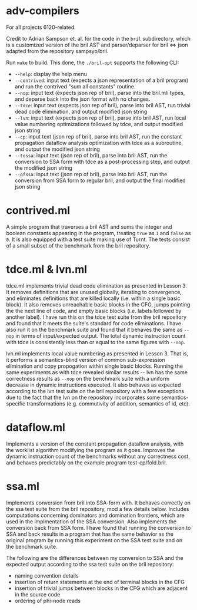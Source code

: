 # adv-compilers

For all projects 6120-related.

Credit to Adrian Sampson et. al. for the code in the `bril` subdirectory, which
is a customized version of the bril AST and parser/deparser for bril <=> json
adapted from the repository sampsyo/bril.

Run `make` to build. This done, the `./bril-opt` supports the following CLI:

* `--help`: display the help menu
* `--contrived`: input text (expects a json representation of a bril program) and
run the contrived "sum all constants" routine.
* `--nop`: input text (expects json rep of bril), parse into the bril.mli types,
and deparse back into the json format with no changes.
* `--tdce`: input text (expects json rep of bril), parse into bril AST, run
trivial dead code elimination, and output modified json string
* `--lvn`: input text (expects json rep of bril), parse into bril AST, run
local value numbering optimizations followed by tdce, and output modified json string
* `--cp`: input text (json rep of bril), parse into bril AST, run the constant
propagation dataflow analysis optimization with tdce as a subroutine, and output
the modified json string
* `--tossa`: input text (json rep of bril), parse into bril AST, run the conversion to SSA form with tdce as a post-processing step,
and output the modified json string
* `--ofssa`: input text (json rep of bril), parse into bril AST,
run the conversion from SSA form to regular bril, and output the
final modified json string

# contrived.ml

A simple program that traverses a bril AST and sums the integer and boolean
constants appearing in the program, treating `true` as `1` and `false` as `0`.
It is also equipped with a test suite making use of Turnt. The tests consist of
a small subset of the benchmark from the bril repository.

# tdce.ml & lvn.ml

tdce.ml implements trivial dead code elimination as presented in Lesson 3. It
removes definitions that are unused globally, iterating to convergence, and
eliminates definitions that are killed locally (i.e. within a single basic block).
It also removes unreachable basic blocks in the CFG, jumps pointing the the next
line of code, and empty basic blocks (i.e. labels followed by another label).
I have run this on the tdce test suite from the bril repository and found that it
meets the suite's standard for code eliminations. I have also run it on the
benchmark suite and found that it behaves the same as `--nop` in terms of
input/expected output. The total dynamic instruction count with tdce is consistently
less than or equal to the same figures with `--nop`.

lvn.ml implements local value numbering as presented in Lesson 3. That is, it
performs a semantics-blind version of common sub-expression elimination and copy
propogation within single basic blocks. Running the same experiments as with tdce
revealed similar results -- lvn has the same correctness results as `--nop` on the
benchmark suite with a uniform decrease in dynamic instructions executed. It also
behaves as expected according to the lvn test suite on the bril repository with a
few exceptions due to the fact that the lvn on the repository incorporates some
semantics-specific transformations (e.g. commutivity of addition, semantics of id, etc).

# dataflow.ml

Implements a version of the constant propagation dataflow analysis, with the
worklist algorithm modifying the program as it goes. Improves the dynamic
instruction count of the benchmarks without any correctness cost, and behaves
predictably on the example program test-cp/fold.bril.

# ssa.ml

Implements conversion from bril into SSA-form with. It behaves correctly on the ssa
test suite from the bril repository, mod a few details below. Includes computations
concerning dominators and domination frontiers, which are used in the implmentation of
the SSA conversion. Also implements the conversion back from SSA form. I have found that running the conversion to SSA and back results in a program that has the same behavior as the original program by running this experiment on the SSA test suite and on the benchmark suite.

The following are the differences between my conversion to SSA and the expected
output according to the ssa test suite on the bril repository:

* naming convention details
* insertion of return statements at the end of terminal blocks in the CFG
* insertion of trivial jumps between blocks in the CFG which are adjacent in the
  source code
* ordering of phi-node reads